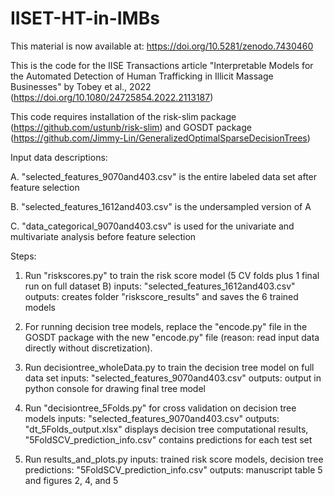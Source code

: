 # IISET-HT-in-IMBs

This material is now available at: https://doi.org/10.5281/zenodo.7430460 

This is the code for the IISE Transactions article "Interpretable Models for the Automated Detection of Human Trafficking in Illicit Massage Businesses" by Tobey et al., 2022 (https://doi.org/10.1080/24725854.2022.2113187)

This code requires installation of the risk-slim package (https://github.com/ustunb/risk-slim) and GOSDT package (https://github.com/Jimmy-Lin/GeneralizedOptimalSparseDecisionTrees)

Input data descriptions:

A. "selected_features_9070and403.csv" is the entire labeled data set after feature selection

B. "selected_features_1612and403.csv" is the undersampled version of A

C. "data_categorical_9070and403.csv" is used for the univariate and multivariate analysis before feature selection

Steps:

1. Run "riskscores.py" to train the risk score model (5 CV folds plus 1 final run on full dataset B)
	inputs: "selected_features_1612and403.csv"
	outputs: creates folder "riskscore_results" and saves the 6 trained models

2. For running decision tree models, replace the "encode.py" file in the GOSDT package with the new "encode.py" file 
	(reason: read input data directly without discretization).

3. Run decisiontree_wholeData.py to train the decision tree model on full data set
	inputs: "selected_features_9070and403.csv"
	outputs: output in python console for drawing final tree model

4. Run "decisiontree_5Folds.py" for cross validation on decision tree models
	inputs: "selected_features_9070and403.csv"
	outputs: "dt_5Folds_output.xlsx" displays decision tree computational results,
		"5FoldSCV_prediction_info.csv" contains predictions for each test set 

5. Run results_and_plots.py
	inputs: trained risk score models, decision tree predictions: "5FoldSCV_prediction_info.csv"
	outputs: manuscript table 5 and figures 2, 4, and 5
